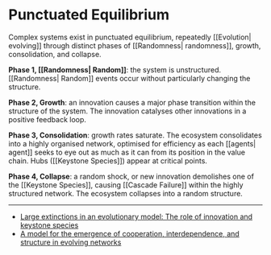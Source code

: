 # Punctuated Equilibrium
Complex systems exist in punctuated equilibrium, repeatedly [[Evolution| evolving]] through distinct phases of [[Randomness| randomness]], growth, consolidation, and collapse.

**Phase 1, [[Randomness| Random]]**: the system is unstructured. [[Randomness| Random]] events occur without particularly changing the structure.

**Phase 2, Growth**: an innovation causes a major phase transition within the structure of the system. The innovation catalyses other innovations in a positive feedback loop.

**Phase 3, Consolidation**: growth rates saturate. The ecosystem consolidates into a highly organised network, optimised for efficiency as each [[agents| agent]] seeks to eye out as much as it can from its position in the value chain. Hubs ([[Keystone Species]]) appear at critical points.

**Phase 4, Collapse**: a random shock, or new innovation demolishes one of the [[Keystone Species]], causing [[Cascade Failure]] within the highly structured network. The ecosystem collapses into a random structure.

---
- [Large extinctions in an evolutionary model: The role of innovation and keystone species](https://www.ncbi.nlm.nih.gov/pmc/articles/PMC122318/)
- [A model for the emergence of cooperation, interdependence, and structure in evolving networks](https://www.pnas.org/content/98/2/543)